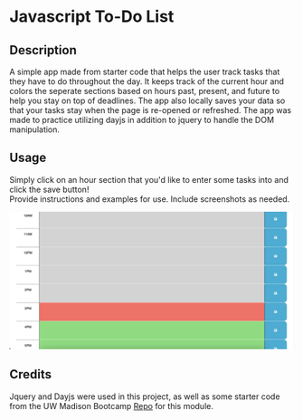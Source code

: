 # Javascript To-Do List

## Description
A simple app made from starter code that helps the user track tasks that they have to do throughout the day.  It keeps track of the current hour and colors the seperate sections based on hours past, present, and future to help you stay on top of deadlines.  The app also locally saves your data so that your tasks stay when the page is re-opened or refreshed.  The app was made to practice utilizing dayjs in addition to jquery to handle the DOM manipulation.  

## Usage
Simply click on an hour section that you'd like to enter some tasks into and click the save button!  
Provide instructions and examples for use. Include screenshots as needed.

![Screenshot of page](assets/images/screenshot.png)


## Credits

Jquery and Dayjs were used in this project, as well as some starter code from the UW Madison Bootcamp [Repo](https://github.com/coding-boot-camp/crispy-octo-meme) for this module.

